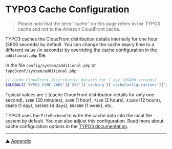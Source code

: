 # TYPO3 Cache Configuration

> Please note that the term "cache" on this page refers to the TYPO3 cache and not to the Amazon CloudFront cache.

TYPO3 caches the CloudFront distribution details internally for one hour (3600 seconds) by default. You can change the cache expiry time to a different value (in seconds) by overriding the cache configuration in the `additional.php` file.

In the file `config/system/additional.php` or `typo3conf/system/additional.php`:
```php
// Cache CloudFront distribution details for 1 day (86400 seconds)
$GLOBALS['TYPO3_CONF_VARS']['SYS']['caching']['cacheConfigurations']['aws_cloudfront_manager']['options']['defaultLifetime'] = 86400;
```

Typical values are `1` (cache CloudFront distribution details for only one second), `1800` (30 minutes), `3600` (1 hour), `7200` (2 hours), `43200` (12 hours), `86400` (1 day), `345600` (4 days), `604800` (1 week), etc.

TYPO3 uses the `FileBackend` to write the cache data into the local file system by default. You can also adjust this configuration. Read more about cache configuration options in the [TYPO3 documentation](https://docs.typo3.org/m/typo3/reference-coreapi/main/en-us/ApiOverview/CachingFramework/Configuration/Index.html).

----
▲ [Appendix](README.md)
